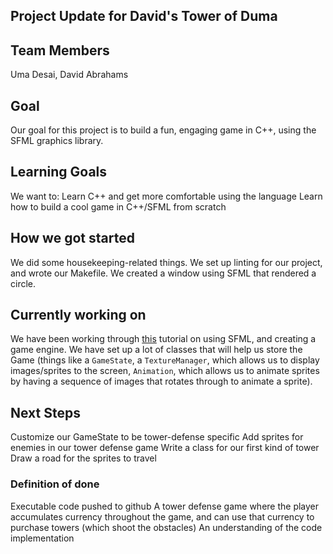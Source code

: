 
## Project Update for David's Tower of Duma

## Team Members

Uma Desai, David Abrahams

## Goal

Our goal for this project is to build a fun, engaging game in C++, using the SFML graphics library.

## Learning Goals

We want to:
Learn C++ and get more comfortable using the language
Learn how to build a cool game in C++/SFML from scratch

## How we got started

We did some housekeeping-related things. We set up linting for our project, and wrote our Makefile. We created a window using SFML that rendered a circle.

## Currently working on

We have been working through [this](https://www.binpress.com/tutorial/creating-a-city-building-game-with-sfml/137) tutorial on using SFML, and creating a game engine. We have set up a lot of classes that will help us store the Game (things like a `GameState`, a `TextureManager`, which allows us to display images/sprites to the screen, `Animation`, which allows us to animate sprites by having a sequence of images that rotates through to animate a sprite).

## Next Steps
Customize our GameState to be tower-defense specific
Add sprites for enemies in our tower defense game
Write a class for our first kind of tower
Draw a road for the sprites to travel


### Definition of done

Executable code pushed to github
A tower defense game where the player accumulates currency throughout the game, and can use that currency to purchase towers (which shoot the obstacles)
An understanding of the code implementation
